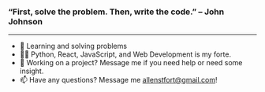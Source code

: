 <h3>“First, solve the problem. Then, write the code.” – John Johnson</h3>

<hr>

- 📝 Learning and solving problems
- 👨‍💻 Python, React, JavaScript, and Web Development is my forte.
- 📝 Working on a project? Message me if you need help or need some insight.
- 📫 Have any questions? Message me allenstfort@gmail.com!
